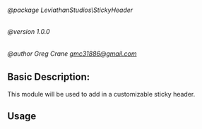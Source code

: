 ###### @package     LeviathanStudios\StickyHeader
###### @version     1.0.0
###### @author      Greg Crane <gmc31886@gmail.com>

## Basic Description:
This module will be used to add in a customizable sticky header.

## Usage
